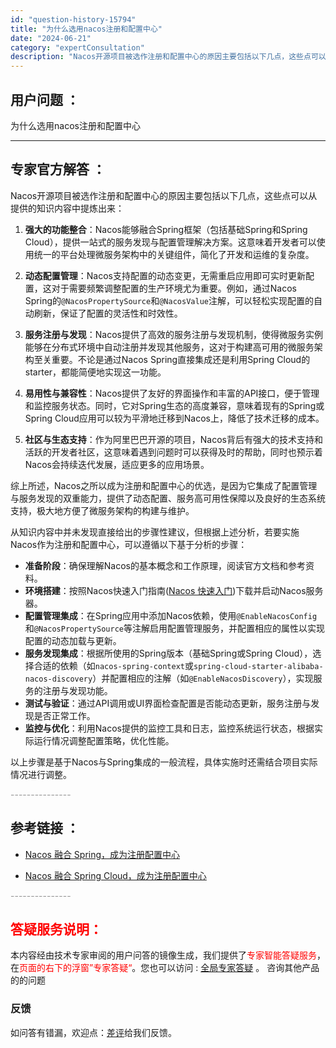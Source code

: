 ```yaml
---
id: "question-history-15794"
title: "为什么选用nacos注册和配置中心"
date: "2024-06-21"
category: "expertConsultation"
description: "Nacos开源项目被选作注册和配置中心的原因主要包括以下几点，这些点可以从提供的知识内容中提炼出来：1. **强大的功能整合**：Nacos能够融合Spring框架（包括基础Spring和Spring Cloud），提供一站式的服务发现与配置管理解决方案。这意味着开发者可以使用统一的平台处理微服务架"
---
```


## 用户问题 ： 
 为什么选用nacos注册和配置中心  

---------------
## 专家官方解答 ：

Nacos开源项目被选作注册和配置中心的原因主要包括以下几点，这些点可以从提供的知识内容中提炼出来：

1. **强大的功能整合**：Nacos能够融合Spring框架（包括基础Spring和Spring Cloud），提供一站式的服务发现与配置管理解决方案。这意味着开发者可以使用统一的平台处理微服务架构中的关键组件，简化了开发和运维的复杂度。

2. **动态配置管理**：Nacos支持配置的动态变更，无需重启应用即可实时更新配置，这对于需要频繁调整配置的生产环境尤为重要。例如，通过Nacos Spring的`@NacosPropertySource`和`@NacosValue`注解，可以轻松实现配置的自动刷新，保证了配置的灵活性和时效性。

3. **服务注册与发现**：Nacos提供了高效的服务注册与发现机制，使得微服务实例能够在分布式环境中自动注册并发现其他服务，这对于构建高可用的微服务架构至关重要。不论是通过Nacos Spring直接集成还是利用Spring Cloud的starter，都能简便地实现这一功能。

4. **易用性与兼容性**：Nacos提供了友好的界面操作和丰富的API接口，便于管理和监控服务状态。同时，它对Spring生态的高度兼容，意味着现有的Spring或Spring Cloud应用可以较为平滑地迁移到Nacos上，降低了技术迁移的成本。

5. **社区与生态支持**：作为阿里巴巴开源的项目，Nacos背后有强大的技术支持和活跃的开发者社区，这意味着遇到问题时可以获得及时的帮助，同时也预示着Nacos会持续迭代发展，适应更多的应用场景。

综上所述，Nacos之所以成为注册和配置中心的优选，是因为它集成了配置管理与服务发现的双重能力，提供了动态配置、服务高可用性保障以及良好的生态系统支持，极大地方便了微服务架构的构建与维护。

从知识内容中并未发现直接给出的步骤性建议，但根据上述分析，若要实施Nacos作为注册和配置中心，可以遵循以下基于分析的步骤：

- **准备阶段**：确保理解Nacos的基本概念和工作原理，阅读官方文档和参考资料。
- **环境搭建**：按照Nacos快速入门指南([Nacos 快速入门](../quickstart/quick-start.md))下载并启动Nacos服务器。
- **配置管理集成**：在Spring应用中添加Nacos依赖，使用`@EnableNacosConfig`和`@NacosPropertySource`等注解启用配置管理服务，并配置相应的属性以实现配置的动态加载与更新。
- **服务发现集成**：根据所使用的Spring版本（基础Spring或Spring Cloud），选择合适的依赖（如`nacos-spring-context`或`spring-cloud-starter-alibaba-nacos-discovery`）并配置相应的注解（如`@EnableNacosDiscovery`），实现服务的注册与发现功能。
- **测试与验证**：通过API调用或UI界面检查配置是否能动态更新，服务注册与发现是否正常工作。
- **监控与优化**：利用Nacos提供的监控工具和日志，监控系统运行状态，根据实际运行情况调整配置策略，优化性能。

以上步骤是基于Nacos与Spring集成的一般流程，具体实施时还需结合项目实际情况进行调整。


<font color="#949494">---------------</font> 


## 参考链接 ：

* [Nacos 融合 Spring，成为注册配置中心](https://nacos.io/docs/latest/ecology/use-nacos-with-spring)
 
 * [Nacos 融合 Spring Cloud，成为注册配置中心](https://nacos.io/docs/latest/ecology/use-nacos-with-spring-cloud)


 <font color="#949494">---------------</font> 
 


## <font color="#FF0000">答疑服务说明：</font> 

本内容经由技术专家审阅的用户问答的镜像生成，我们提供了<font color="#FF0000">专家智能答疑服务</font>，在<font color="#FF0000">页面的右下的浮窗”专家答疑“</font>。您也可以访问 : [全局专家答疑](https://answer.opensource.alibaba.com/docs/intro) 。 咨询其他产品的的问题

### 反馈
如问答有错漏，欢迎点：[差评](https://ai.nacos.io/user/feedbackByEnhancerGradePOJOID?enhancerGradePOJOId=15804)给我们反馈。
